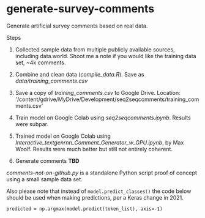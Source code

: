 # generate-survey-comments

Generate artificial survey comments based on real data.

Steps

1.  Collected sample data from multiple publicly available sources, including data.world. Shoot me a note if you would like the training data set, \~4k comments.

2.  Combine and clean data (*compile_data.R*). Save as *data/training_comments.csv*

3.  Save a copy of *training_comments.csv* to Google Drive. Location: '/content/gdrive/MyDrive/Development/seq2seqcomments/training_comments.csv'

4.  Train model on Google Colab using *seq2seqcomments.ipynb*. Results were subpar.

5.  Trained model on Google Colab using *Interactive_textgenrnn_Comment_Generator_w_GPU.ipynb*, by Max Woolf. Results were much better but still not entirely coherent. 

5.  Generate comments **TBD**

*comments-not-on-github.py* is a standalone Python script proof of concept using a small sample data set.

Also please note that instead of `model.predict_classes()` the code below should be used when making predictions, per a Keras change in 2021.

`predicted = np.argmax(model.predict(token_list), axis=-1)`

   

